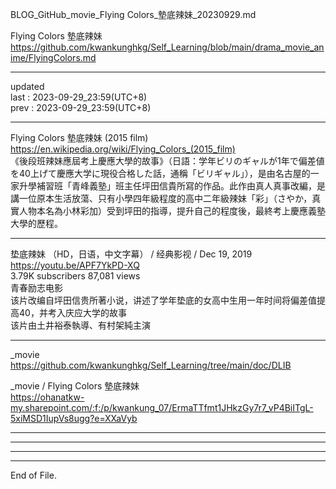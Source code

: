   
BLOG_GitHub_movie_Flying Colors_墊底辣妹_20230929.md  
  
Flying Colors 墊底辣妹  
  https://github.com/kwankunghkg/Self_Learning/blob/main/drama_movie_anime/FlyingColors.md  
  
----------------------------------------  
  
updated  
last : 2023-09-29_23:59(UTC+8)  
prev : 2023-09-29_23:59(UTC+8)  
  
----------------------------------------  
  
  
Flying Colors 墊底辣妹 (2015 film)  
  https://en.wikipedia.org/wiki/Flying_Colors_(2015_film)  
	《後段班辣妹應屆考上慶應大學的故事》（日語：学年ビリのギャルが1年で偏差値を40上げて慶應大学に現役合格した話，通稱「ビリギャル」），是由名古屋的一家升學補習班「青峰義塾」班主任坪田信貴所寫的作品。此作由真人真事改編，是講一位原本生活放蕩、只有小學四年級程度的高中二年級辣妹「彩」（さやか，真實人物本名為小林彩加）受到坪田的指導，提升自己的程度後，最終考上慶應義塾大學的歷程。   
  
  
----------------------------------------  
  
  
垫底辣妹 （HD，日语，中文字幕） / 经典影视 /  Dec 19, 2019  
https://youtu.be/APF7YkPD-XQ  
3.79K subscribers  87,081 views   
	青春励志电影  
	该片改编自坪田信贵所著小说，讲述了学年垫底的女高中生用一年时间将偏差值提高40，并考入庆应大学的故事    
	该片由土井裕泰執導、有村架純主演  
  
  
  
  
  
----------------------------------------  
  
  _movie  
  https://github.com/kwankunghkg/Self_Learning/tree/main/doc/DLIB  
  
  _movie  /  Flying Colors 墊底辣妹  
  https://ohanatkw-my.sharepoint.com/:f:/p/kwankung_07/ErmaTTfmt1JHkzGy7r7_vP4BiITgL-5xiMSD1IupVs8ugg?e=XXaVyb  
  
  
----------------------------------------  
  
  
----------------------------------------  
  
  
  
----------------------------------------  
  
  
  
----------------------------------------  
End of File.  
